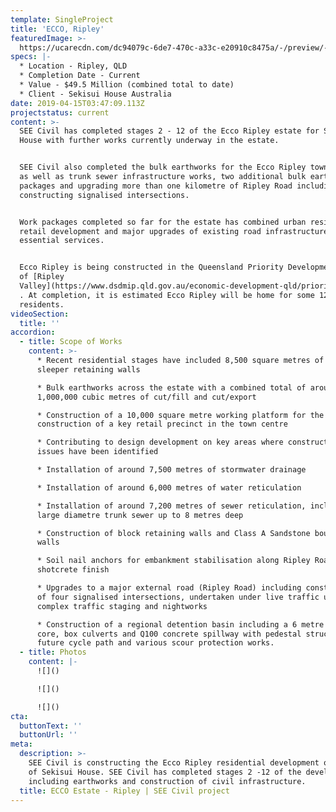 ```yaml
---
template: SingleProject
title: 'ECCO, Ripley'
featuredImage: >-
  https://ucarecdn.com/dc94079c-6de7-470c-a33c-e20910c8475a/-/preview/-/enhance/52/
specs: |-
  * Location - Ripley, QLD 
  * Completion Date - Current
  * Value - $49.5 Million (combined total to date)
  * Client - Sekisui House Australia
date: 2019-04-15T03:47:09.113Z
projectstatus: current
content: >-
  SEE Civil has completed stages 2 - 12 of the Ecco Ripley estate for Sekisui
  House with further works currently underway in the estate.


  SEE Civil also completed the bulk earthworks for the Ecco Ripley town centre
  as well as trunk sewer infrastructure works, two additional bulk earthworks
  packages and upgrading more than one kilometre of Ripley Road including
  constructing signalised intersections. 


  Work packages completed so far for the estate has combined urban residential,
  retail development and major upgrades of existing road infrastructure and
  essential services. 


  Ecco Ripley is being constructed in the Queensland Priority Development area
  of [Ripley
  Valley](https://www.dsdmip.qld.gov.au/economic-development-qld/priority-development-areas/ripley-valley.html)
  . At completion, it is estimated Ecco Ripley will be home for some 120,000
  residents.
videoSection:
  title: ''
accordion:
  - title: Scope of Works
    content: >-
      * Recent residential stages have included 8,500 square metres of concrete
      sleeper retaining walls

      * Bulk earthworks across the estate with a combined total of around
      1,000,000 cubic metres of cut/fill and cut/export

      * Construction of a 10,000 square metre working platform for the
      construction of a key retail precinct in the town centre

      * Contributing to design development on key areas where constructability
      issues have been identified

      * Installation of around 7,500 metres of stormwater drainage 

      * Installation of around 6,000 metres of water reticulation

      * Installation of around 7,200 metres of sewer reticulation, including a
      large diametre trunk sewer up to 8 metres deep

      * Construction of block retaining walls and Class A Sandstone boulder
      walls 

      * Soil nail anchors for embankment stabilisation along Ripley Road with a
      shotcrete finish 

      * Upgrades to a major external road (Ripley Road) including construction
      of four signalised intersections, undertaken under live traffic using
      complex traffic staging and nightworks 

      * Construction of a regional detention basin including a 6 metre deep clay
      core, box culverts and Q100 concrete spillway with pedestal structure for
      future cycle path and various scour protection works.
  - title: Photos
    content: |-
      ![]()

      ![]()

      ![]()
cta:
  buttonText: ''
  buttonUrl: ''
meta:
  description: >-
    SEE Civil is constructing the Ecco Ripley residential development on behalf
    of Sekisui House. SEE Civil has completed stages 2 -12 of the development
    including earthworks and construction of civil infrastructure. 
  title: ECCO Estate - Ripley | SEE Civil project
---
```


